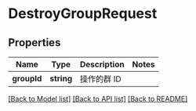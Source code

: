 # DestroyGroupRequest

## Properties
Name | Type | Description | Notes
------------ | ------------- | ------------- | -------------
**groupId** | **string** | 操作的群 ID | 

[[Back to Model list]](../README.md#documentation-for-models) [[Back to API list]](../README.md#documentation-for-api-endpoints) [[Back to README]](../README.md)


